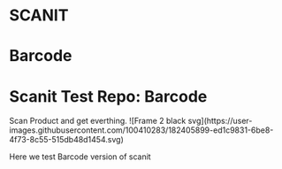 # SCANIT
# Barcode
<h1>Scanit Test Repo: Barcode</h1>
Scan Product and get everthing.
![Frame 2 black svg](https://user-images.githubusercontent.com/100410283/182405899-ed1c9831-6be8-4f73-8c55-515db48d1454.svg)

Here we test Barcode version of scanit

